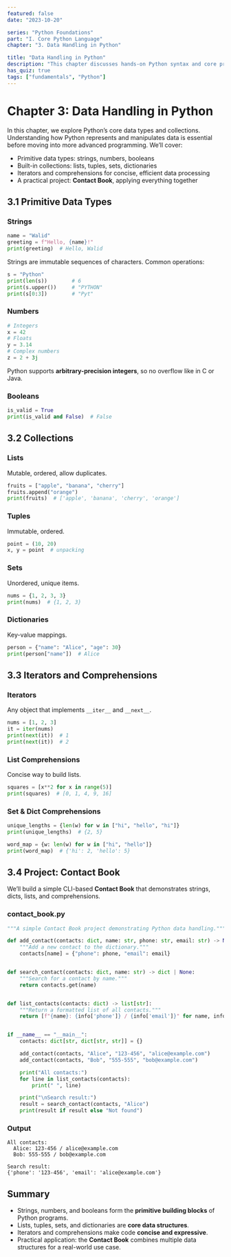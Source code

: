 ```yaml
---
featured: false
date: "2023-10-20"

series: "Python Foundations"
part: "I. Core Python Language"
chapter: "3. Data Handling in Python"

title: "Data Handling in Python"
description: "This chapter discusses hands-on Python syntax and core programming concepts."
has_quiz: true
tags: ["fundamentals", "Python"]
---
```


# Chapter 3: Data Handling in Python

In this chapter, we explore Python’s core data types and collections. Understanding how Python represents and manipulates data is essential before moving into more advanced programming. We’ll cover:

* Primitive data types: strings, numbers, booleans
* Built-in collections: lists, tuples, sets, dictionaries
* Iterators and comprehensions for concise, efficient data processing
* A practical project: **Contact Book**, applying everything together

## 3.1 Primitive Data Types

### Strings

```python
name = "Walid"
greeting = f"Hello, {name}!"
print(greeting)  # Hello, Walid
```

Strings are immutable sequences of characters. Common operations:

```python
s = "Python"
print(len(s))        # 6
print(s.upper())     # "PYTHON"
print(s[0:3])        # "Pyt"
```

### Numbers

```python
# Integers
x = 42  
# Floats
y = 3.14  
# Complex numbers
z = 2 + 3j
```

Python supports **arbitrary-precision integers**, so no overflow like in C or Java.

### Booleans

```python
is_valid = True
print(is_valid and False)  # False
```

## 3.2 Collections

### Lists

Mutable, ordered, allow duplicates.

```python
fruits = ["apple", "banana", "cherry"]
fruits.append("orange")
print(fruits)  # ['apple', 'banana', 'cherry', 'orange']
```

### Tuples

Immutable, ordered.

```python
point = (10, 20)
x, y = point  # unpacking
```

### Sets

Unordered, unique items.

```python
nums = {1, 2, 3, 3}
print(nums)  # {1, 2, 3}
```

### Dictionaries

Key-value mappings.

```python
person = {"name": "Alice", "age": 30}
print(person["name"])  # Alice
```

## 3.3 Iterators and Comprehensions

### Iterators

Any object that implements `__iter__` and `__next__`.

```python
nums = [1, 2, 3]
it = iter(nums)
print(next(it))  # 1
print(next(it))  # 2
```

### List Comprehensions

Concise way to build lists.

```python
squares = [x**2 for x in range(5)]
print(squares)  # [0, 1, 4, 9, 16]
```

### Set & Dict Comprehensions

```python
unique_lengths = {len(w) for w in ["hi", "hello", "hi"]}
print(unique_lengths)  # {2, 5}

word_map = {w: len(w) for w in ["hi", "hello"]}
print(word_map)  # {'hi': 2, 'hello': 5}
```

## 3.4 Project: Contact Book

We’ll build a simple CLI-based **Contact Book** that demonstrates strings, dicts, lists, and comprehensions.

### contact\_book.py

```python
"""A simple Contact Book project demonstrating Python data handling."""

def add_contact(contacts: dict, name: str, phone: str, email: str) -> None:
    """Add a new contact to the dictionary."""
    contacts[name] = {"phone": phone, "email": email}


def search_contact(contacts: dict, name: str) -> dict | None:
    """Search for a contact by name."""
    return contacts.get(name)


def list_contacts(contacts: dict) -> list[str]:
    """Return a formatted list of all contacts."""
    return [f"{name}: {info['phone']} / {info['email']}" for name, info in contacts.items()]


if __name__ == "__main__":
    contacts: dict[str, dict[str, str]] = {}

    add_contact(contacts, "Alice", "123-456", "alice@example.com")
    add_contact(contacts, "Bob", "555-555", "bob@example.com")

    print("All contacts:")
    for line in list_contacts(contacts):
        print(" ", line)

    print("\nSearch result:")
    result = search_contact(contacts, "Alice")
    print(result if result else "Not found")
```

### Output

```
All contacts:
  Alice: 123-456 / alice@example.com
  Bob: 555-555 / bob@example.com

Search result:
{'phone': '123-456', 'email': 'alice@example.com'}
```

## Summary

* Strings, numbers, and booleans form the **primitive building blocks** of Python programs.
* Lists, tuples, sets, and dictionaries are **core data structures**.
* Iterators and comprehensions make code **concise and expressive**.
* Practical application: the **Contact Book** combines multiple data structures for a real-world use case.

